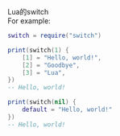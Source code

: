 Lua的switch  
For example:
```Lua
switch = require("switch")

print(switch(1) {
	[1] = "Hello, world!",
	[2] = "Goodbye",
	[3] = "Lua",
})
-- Hello, world!

print(switch(nil) {
	default = "Hello, world!"
})
-- Hello, world!
```

